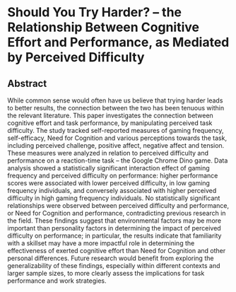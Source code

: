 # Should You Try Harder? – the Relationship Between Cognitive Effort and Performance, as Mediated by Perceived Difficulty
## Abstract
While common sense would often have us believe that trying harder leads to better results, the connection between the two has been tenuous within the relevant literature. This paper investigates the connection between cognitive effort and task performance, by manipulating perceived task difficulty. The study tracked self-reported measures of gaming frequency, self-efficacy, Need for Cognition and various perceptions towards the task, including perceived challenge, positive affect, negative affect and tension. These measures were analyzed in relation to perceived difficulty and performance on a reaction-time task – the Google Chrome Dino game. Data analysis showed a statistically significant interaction effect of gaming frequency and perceived difficulty on performance: higher performance scores were associated with lower perceived difficulty, in low gaming frequency individuals, and conversely associated with higher perceived difficulty in high gaming frequency individuals. No statistically significant relationships were observed between perceived difficulty and performance, or Need for Cognition and performance, contradicting previous research in the field. These findings suggest that environmental factors may be more important than personality factors in determining the impact of perceived difficulty on performance; in particular, the results indicate that familiarity with a skillset may have a more impactful role in determining the effectiveness of exerted cognitive effort than Need for Cognition and other personal differences. Future research would benefit from exploring the generalizability of these findings, especially within different contexts and larger sample sizes, to more clearly assess the implications for task performance and work strategies. 
